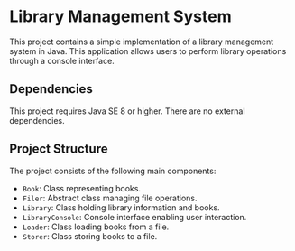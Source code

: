 # Library Management System

This project contains a simple implementation of a library management system in Java. This application allows users to perform library operations through a console interface.

## Dependencies

This project requires Java SE 8 or higher. There are no external dependencies.

## Project Structure

The project consists of the following main components:

- `Book`: Class representing books.
- `Filer`: Abstract class managing file operations.
- `Library`: Class holding library information and books.
- `LibraryConsole`: Console interface enabling user interaction.
- `Loader`: Class loading books from a file.
- `Storer`: Class storing books to a file.